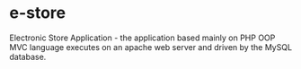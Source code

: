 # e-store
Electronic Store Application - the application based mainly on PHP OOP MVC language executes on an apache web server and driven by the MySQL database.
